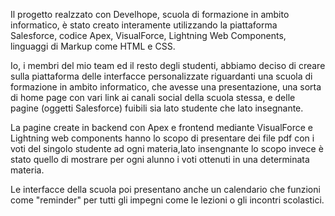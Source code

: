
Il progetto realzzato con Develhope, scuola di formazione in ambito informatico, è stato creato interamente utilizzando la piattaforma Salesforce, 
codice Apex, VisualForce, Lightning Web Components, linguaggi di Markup come HTML e CSS.

Io, i membri del mio team ed il resto degli studenti, abbiamo deciso di creare sulla piattaforma delle interfacce personalizzate riguardanti
una scuola di formazione in ambito informatico, che avesse una presentazione, una sorta di home page con vari link ai canali social della scuola stessa,
e delle pagine (oggetti Salesforce) fuibili sia lato studente che lato insegnante.

La pagine create in backend con Apex e frontend mediante VisualForce e Lightning web components hanno lo scopo di presentare dei file pdf con i voti del singolo studente ad ogni materia,lato insengnante lo scopo invece è stato quello di mostrare per ogni alunno i voti ottenuti in una determinata materia.

Le interfacce della scuola poi presentano anche un calendario che funzioni come "reminder" per tutti gli impegni come le lezioni o gli incontri scolastici.

